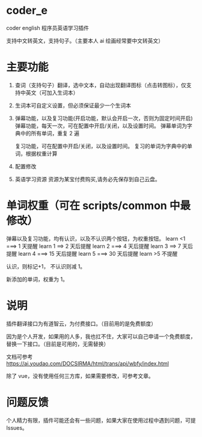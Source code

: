 # coder_e

coder english 程序员英语学习插件

支持中文转英文，支持句子。（主要本人 ai 绘画经常要中文转英文）

# 主要功能

1. 查词（支持句子）翻译，选中文本，自动出现翻译图标（点击转图标），仅支持中英文（可加入生词本）
2. 生词本可自定义设置，但必须保证最少一个生词本
3. 弹幕功能，以及复习功能(开启功能，默认会开启一次，否则为固定时间开启)
   弹幕功能，每天一次，可在配置中开启/关闭，以及设置时间。
   弹幕单词为字典中的所有单词，重复 2 遍

   复习功能，可在配置中开启/关闭，以及设置时间。
   复习的单词为字典中的单词，根据权重计算

4. 配置修改
5. 英语学习资源
   资源为某宝付费购买,请务必先保存到自己云盘。

# 单词权重（可在 scripts/common 中最修改）

弹幕以及复习功能，均有认识，以及不认识两个按钮，为权重按钮。
learn <1 ===> 1 天提醒
learn 1 ==> 2 天后提醒
learn 2 ===> 4 天后提醒
learn 3 ==> 7 天后提醒
learn 4 ===> 15 天后提醒
learn 5 ===> 30 天后提醒
learn >5 不提醒

认识，则标记+1， 不认识则减 1。

新添加的单词，权重为 1。

# 说明

插件翻译接口为有道智云，为付费接口。（目前用的是免费额度）

因为是个人开发，如果用的人多，我也扛不住，大家可以自己申请一个免费额度，替换一下接口。（目前是可用的，无需替换）

文档可参考 https://ai.youdao.com/DOCSIRMA/html/trans/api/wbfy/index.html

除了 vue，没有使用任何三方库，如果需要修改，可参考文章。

# 问题反馈

个人精力有限，插件可能还会有一些问题，如果大家在使用过程中遇到问题，可提 Issues。
